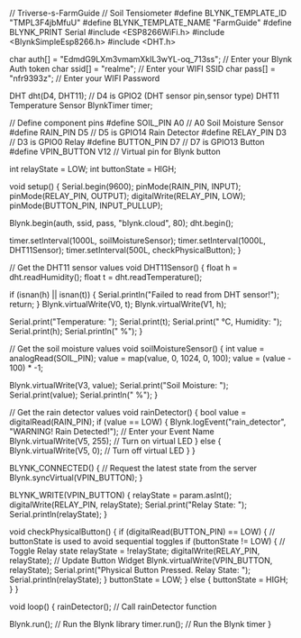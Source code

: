 // Triverse-s-FarmGuide
// Soil Tensiometer
#define BLYNK_TEMPLATE_ID "TMPL3F4jbMfuU"
#define BLYNK_TEMPLATE_NAME "FarmGuide"
#define BLYNK_PRINT Serial
#include <ESP8266WiFi.h>
#include <BlynkSimpleEsp8266.h>
#include <DHT.h>

char auth[] = "EdmdG9LXm3vmamXkIL3wYL-oq_713ss";  // Enter your Blynk Auth token
char ssid[] = "realme";  // Enter your WIFI SSID
char pass[] = "nfr9393z";  // Enter your WIFI Password

DHT dht(D4, DHT11);  // D4 is GPIO2 (DHT sensor pin,sensor type) DHT11 Temperature Sensor
BlynkTimer timer;

// Define component pins
#define SOIL_PIN A0     // A0 Soil Moisture Sensor
#define RAIN_PIN D5     // D5 is GPIO14 Rain Detector
#define RELAY_PIN D3    // D3 is GPIO0 Relay
#define BUTTON_PIN D7   // D7 is GPIO13 Button
#define VPIN_BUTTON V12 // Virtual pin for Blynk button

int relayState = LOW;
int buttonState = HIGH;

void setup() {
  Serial.begin(9600);
  pinMode(RAIN_PIN, INPUT);
  pinMode(RELAY_PIN, OUTPUT);
  digitalWrite(RELAY_PIN, LOW);
  pinMode(BUTTON_PIN, INPUT_PULLUP);

  Blynk.begin(auth, ssid, pass, "blynk.cloud", 80);
  dht.begin();

  timer.setInterval(1000L, soilMoistureSensor);
  timer.setInterval(1000L, DHT11Sensor);
  timer.setInterval(500L, checkPhysicalButton);
}

// Get the DHT11 sensor values
void DHT11Sensor() {
  float h = dht.readHumidity();
  float t = dht.readTemperature();

  if (isnan(h) || isnan(t)) {
    Serial.println("Failed to read from DHT sensor!");
    return;
  }
  Blynk.virtualWrite(V0, t);
  Blynk.virtualWrite(V1, h);

  Serial.print("Temperature: ");
  Serial.print(t);
  Serial.print(" °C, Humidity: ");
  Serial.print(h);
  Serial.println(" %");
}

// Get the soil moisture values
void soilMoistureSensor() {
  int value = analogRead(SOIL_PIN);
  value = map(value, 0, 1024, 0, 100);
  value = (value - 100) * -1;

  Blynk.virtualWrite(V3, value);
  Serial.print("Soil Moisture: ");
  Serial.print(value);
  Serial.println(" %");
}

// Get the rain detector values
void rainDetector() {
  bool value = digitalRead(RAIN_PIN);
  if (value == LOW) {
    Blynk.logEvent("rain_detector", "WARNING! Rain Detected!"); // Enter your Event Name
    Blynk.virtualWrite(V5, 255); // Turn on virtual LED
  } else {
    Blynk.virtualWrite(V5, 0); // Turn off virtual LED
  }
}

BLYNK_CONNECTED() {
  // Request the latest state from the server
  Blynk.syncVirtual(VPIN_BUTTON);
}

BLYNK_WRITE(VPIN_BUTTON) {
  relayState = param.asInt();
  digitalWrite(RELAY_PIN, relayState);
  Serial.print("Relay State: ");
  Serial.println(relayState);
}

void checkPhysicalButton() {
  if (digitalRead(BUTTON_PIN) == LOW) {
    // buttonState is used to avoid sequential toggles
    if (buttonState != LOW) {
      // Toggle Relay state
      relayState = !relayState;
      digitalWrite(RELAY_PIN, relayState);
      // Update Button Widget
      Blynk.virtualWrite(VPIN_BUTTON, relayState);
      Serial.print("Physical Button Pressed. Relay State: ");
      Serial.println(relayState);
    }
    buttonState = LOW;
  } else {
    buttonState = HIGH;
  }
}

void loop() {
  rainDetector(); // Call rainDetector function

  Blynk.run(); // Run the Blynk library
  timer.run(); // Run the Blynk timer
}
